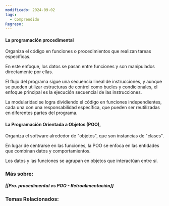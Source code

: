 ```yaml
---
modificado: 2024-09-02
tags:
  - Comprendido
Regreso:
---
```

#### **La programación procedimental** 
Organiza el código en funciones o procedimientos que realizan tareas específicas.

En este enfoque, los datos se pasan entre funciones y son manipulados directamente por ellas. 

El flujo del programa sigue una secuencia lineal de instrucciones, y aunque se pueden utilizar estructuras de control como bucles y condicionales, el enfoque principal es la ejecución secuencial de las instrucciones.

La modularidad se logra dividiendo el código en funciones independientes, cada una con una responsabilidad específica, que pueden ser reutilizadas en diferentes partes del programa.

#### **La Programación Orientada a Objetos (POO)**,
Organiza el software alrededor de "objetos", que son instancias de "clases". 

En lugar de centrarse en las funciones, la POO se enfoca en las entidades que combinan datos y comportamientos.

Los datos y las funciones se agrupan en objetos que interactúan entre sí. 

### Más sobre: 
##### [[Pro. procedimental vs POO - Retroalimentación]]

### Temas Relacionados:
